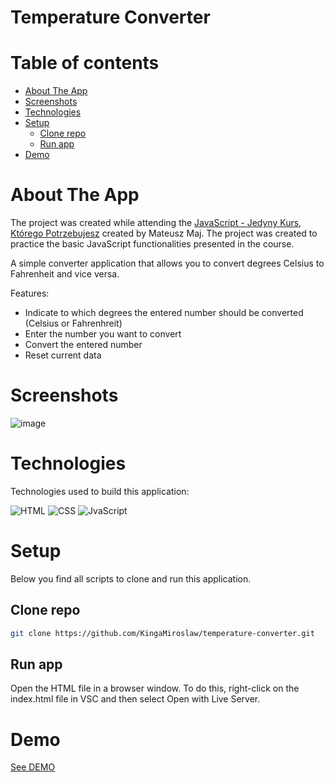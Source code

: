 # Temperature Converter

# Table of contents

- [About The App](#about-the-app)
- [Screenshots](#screenshots)
- [Technologies](#technologies)
- [Setup](#setup)
  - [Clone repo](#clone-repo)
  - [Run app](#run-app)
- [Demo](#demo)

# About The App

The project was created while attending the [JavaScript - Jedyny Kurs, Którego Potrzebujesz](https://www.udemy.com/course/javascript-jedyny-kurs-ktorego-potrzebujesz/) created by Mateusz Maj. The project was created to practice the basic JavaScript functionalities presented in the course.


A simple converter application that allows you to convert degrees Celsius to Fahrenheit and vice versa.


Features:
- Indicate to which degrees the entered number should be converted (Celsius or Fahrenhreit)
- Enter the number you want to convert
- Convert the entered number
- Reset current data


# Screenshots

![image](https://user-images.githubusercontent.com/106964401/229348470-2706f1a4-7893-43df-b44e-d544da082ee9.png)



# Technologies

Technologies used to build this application:

![HTML](https://img.shields.io/badge/HTML5-E34F26?style=for-the-badge&logo=html5&logoColor=white)
![CSS](https://img.shields.io/badge/CSS3-1572B6?style=for-the-badge&logo=css3&logoColor=white)
![JvaScript](https://img.shields.io/badge/JavaScript-F7DF1E?style=for-the-badge&logo=javascript&logoColor=black)


# Setup

Below you find all scripts to clone and run this application.

## Clone repo

```bash
git clone https://github.com/KingaMiroslaw/temperature-converter.git
```

## Run app

Open the HTML file in a browser window. To do this, right-click on the index.html file in VSC and then select Open with Live Server.


# Demo

[See DEMO](https://kingamiroslaw.github.io/temperature-converter/)
